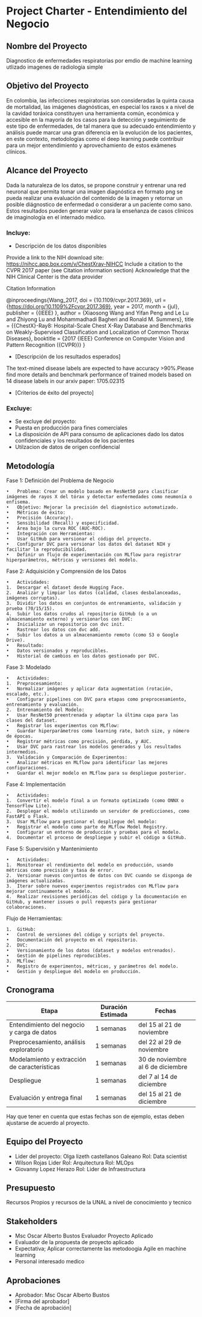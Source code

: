 # Project Charter - Entendimiento del Negocio

## Nombre del Proyecto

Diagnostico de enfermedades respiratorias por emdio de machine learning utlizado imagenes de radiologia simple

## Objetivo del Proyecto

En colombia, las infecciones respiratorias son consideradas la quinta causa de mortalidad, las imágenes diagnósticas, en especial los raxos x a nivel de la cavidad toráxica constituyen una herramienta común, económica y accesible en la mayoría de los casos para la detección y seguimiento de este tipo de enfermedades, de tal manera que su adecuado entendimiento y análisis  puede marcar una gran diferencia en la evolución de los pacientes,  en este contexto,  metodologías como el deep learning puede contribuir para un mejor entendimiento y aprovechamiento de estos exámenes clínicos.

## Alcance del Proyecto

Dada la naturaleza de los datos, se propone construir y entrenar una red neuronal que permita tomar una imagen diagnóstica en formato png se pueda realizar una evaluación del contenido de la imagen y retornar un posible diágnostico de enfermedad o considerar a un paciente como sano. Estos resultados pueden generar valor para la enseñanza de casos clínicos de imaginología en el internado médico.

### Incluye:

- Descripción de los datos disponibles

Provide a link to the NIH download site: https://nihcc.app.box.com/v/ChestXray-NIHCC
Include a citation to the CVPR 2017 paper (see Citation information section)
Acknowledge that the NIH Clinical Center is the data provider

Citation Information

@inproceedings{Wang_2017,
    doi = {10.1109/cvpr.2017.369},
    url = {https://doi.org/10.1109%2Fcvpr.2017.369},
    year = 2017,
    month = {jul},
    publisher = {{IEEE}
},
    author = {Xiaosong Wang and Yifan Peng and Le Lu and Zhiyong Lu and Mohammadhadi Bagheri and Ronald M. Summers},
    title = {{ChestX}-Ray8: Hospital-Scale Chest X-Ray Database and Benchmarks on Weakly-Supervised Classification and Localization of Common Thorax Diseases},
    booktitle = {2017 {IEEE} Conference on Computer Vision and Pattern Recognition ({CVPR})}
}

- [Descripción de los resultados esperados]

The text-mined disease labels are expected to have accuracy >90%.Please find more details and benchmark performance of trained models based on 14 disease labels in our arxiv paper: 1705.02315

- [Criterios de éxito del proyecto]



### Excluye:

- Se excluye del proyecto:
- Puesta en producción para fines comerciales
- La disposición de API para consumo de aplicaciones dado los datos confidenciales y los resultados de los pacientes
- Utilzacion de datos de origen confidencial

## Metodología

Fase 1: Definición del Problema de Negocio

	•	Problema: Crear un modelo basado en ResNet50 para clasificar imágenes de rayos X del tórax y detectar enfermedades como neumonía o enfisema.
	•	Objetivo: Mejorar la precisión del diagnóstico automatizado.
	•	Métricas de éxito:
	•	Precisión (Accuracy).
	•	Sensibilidad (Recall) y especificidad.
	•	Área bajo la curva ROC (AUC-ROC).
	•	Integración con Herramientas:
	•	Usar GitHub para versionar el código del proyecto.
	•	Configurar DVC para versionar los datos del dataset NIH y facilitar la reproducibilidad.
	•	Definir un flujo de experimentación con MLflow para registrar hiperparámetros, métricas y versiones del modelo.

Fase 2: Adquisición y Comprensión de los Datos

	•	Actividades:
	1.	Descargar el dataset desde Hugging Face.
	2.	Analizar y limpiar los datos (calidad, clases desbalanceadas, imágenes corruptas).
	3.	Dividir los datos en conjuntos de entrenamiento, validación y prueba (70/15/15).
	4.	Subir los datos crudos al repositorio GitHub (o a un almacenamiento externo) y versionarlos con DVC:
	•	Inicializar un repositorio con dvc init.
	•	Rastrear los datos con dvc add.
	•	Subir los datos a un almacenamiento remoto (como S3 o Google Drive).
	•	Resultado:
	•	Datos versionados y reproducibles.
	•	Historial de cambios en los datos gestionado por DVC.

Fase 3: Modelado

	•	Actividades:
	1.	Preprocesamiento:
	•	Normalizar imágenes y aplicar data augmentation (rotación, escalado, etc.).
	•	Configurar pipelines con DVC para etapas como preprocesamiento, entrenamiento y evaluación.
	2.	Entrenamiento del Modelo:
	•	Usar ResNet50 preentrenada y adaptar la última capa para las clases del dataset.
	•	Registrar los experimentos con MLflow:
	•	Guardar hiperparámetros como learning rate, batch size, y número de épocas.
	•	Registrar métricas como precisión, pérdida, y AUC.
	•	Usar DVC para rastrear los modelos generados y los resultados intermedios.
	3.	Validación y Comparación de Experimentos:
	•	Analizar métricas en MLflow para identificar las mejores configuraciones.
	•	Guardar el mejor modelo en MLflow para su despliegue posterior.

Fase 4: Implementación

	•	Actividades:
	1.	Convertir el modelo final a un formato optimizado (como ONNX o TensorFlow Lite).
	2.	Desplegar el modelo utilizando un servidor de predicciones, como FastAPI o Flask.
	3.	Usar MLflow para gestionar el despliegue del modelo:
	•	Registrar el modelo como parte de MLflow Model Registry.
	•	Configurar un entorno de producción y pruebas para el modelo.
	4.	Documentar el proceso de despliegue y subir el código a GitHub.

Fase 5: Supervisión y Mantenimiento

	•	Actividades:
	1.	Monitorear el rendimiento del modelo en producción, usando métricas como precisión y tasa de error.
	2.	Versionar nuevos conjuntos de datos con DVC cuando se disponga de imágenes actualizadas.
	3.	Iterar sobre nuevos experimentos registrados con MLflow para mejorar continuamente el modelo.
	4.	Realizar revisiones periódicas del código y la documentación en GitHub, y mantener issues o pull requests para gestionar colaboraciones.

Flujo de Herramientas:

	1.	GitHub:
	•	Control de versiones del código y scripts del proyecto.
	•	Documentación del proyecto en el repositorio.
	2.	DVC:
	•	Versionamiento de los datos (dataset y modelos entrenados).
	•	Gestión de pipelines reproducibles.
	3.	MLflow:
	•	Registro de experimentos, métricas, y parámetros del modelo.
	•	Gestión y despliegue del modelo en producción.


## Cronograma

| Etapa | Duración Estimada | Fechas |
|------|---------|-------|
| Entendimiento del negocio y carga de datos | 1 semanas | del 15 al 21 de noviembre|
| Preprocesamiento, análisis exploratorio | 1 semanas | del 22 al 29 de noviembre|
| Modelamiento y extracción de características | 1 semanas | 30 de noviembre al 6 de diciembre|
| Despliegue | 1 semanas | del 7 al 14 de diciembre |
| Evaluación y entrega final | 1 semanas | del 15 al 21 de diciembre |

Hay que tener en cuenta que estas fechas son de ejemplo, estas deben ajustarse de acuerdo al proyecto.

## Equipo del Proyecto

- Lider del proyecto: Olga lizeth castellanos Galeano Rol: Data scientist
- Wilson Rojas Lider Rol: Arquitectura Rol: MLOps
- Giovanny Lopez Herazo Rol: Lider de Infraestructura 

## Presupuesto

Recursos Propios y recursos de la UNAL a nivel de conocimiento y tecnico

## Stakeholders

- Msc Oscar Alberto Bustos Evaluador Proyecto Aplicado
- Evaluador de la propuesta de proyecto aplicado
- Expectativa; Aplicar correctamente las metodoogia Agile en machine learning
- Personal interesado medico

## Aprobaciones

- Aprobador: Msc Oscar Alberto Bustos
- [Firma del aprobador]
- [Fecha de aprobación]

